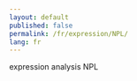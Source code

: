 ```yaml
---
layout: default
published: false
permalink: /fr/expression/NPL/
lang: fr
---
```


expression analysis NPL
